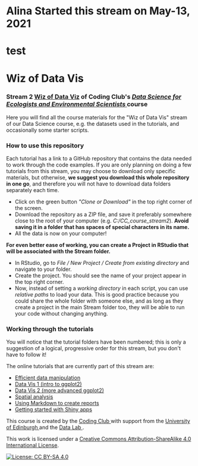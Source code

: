 # Alina Started this stream on May-13, 2021


# test

# Wiz of Data Vis
### Stream 2 <a href="https://ourcodingclub.github.io/course/wiz-viz/index.html" target="_blank">Wiz of Data Viz</a> of Coding Club's <a href="https://ourcodingclub.github.io/course/" target="_blank"> *Data Science for Ecologists and Environmental Scientists* </a> course

Here you will find all the course materials for the "Wiz of Data Vis" stream of our Data Science course, e.g. the datasets used in the tutorials, and occasionally some starter scripts. 

### How to use this repository

Each tutorial has a link to a GitHub repository that contains the data needed to work through the code examples. If you are only planning on doing a few tutorials from this stream, you may choose to download only specific materials, but otherwise, __we suggest you download this whole repository in one go__, and therefore you will not have to download data folders separately each time. 

+ Click on the green button *"Clone or Download"* in the top right corner of the screen.
+ Download the repository as a ZIP file, and save it preferably somewhere close to the root of your computer (e.g. *C:/CC_course_stream2*). __Avoid saving it in a folder that has spaces of special characters in its name.__
+ All the data is now on your computer!

__For even better ease of working, you can create a Project in RStudio that will be associated with the Stream folder.__
+ In RStudio, go to *File / New Project / Create from existing directory* and navigate to your folder.
+ Create the project. You should see the name of your project appear in the top right corner. 
+ Now, instead of setting a _working directory_ in each script, you can use _relative paths_ to load your data. This is good practice because you could share the whole folder with someone else, and as long as they create a project in the main Stream folder too, they will be able to run your code without changing anything. 


### Working through the tutorials

You will notice that the tutorial folders have been numbered; this is only a suggestion of a logical, progressive order for this stream, but you don't have to follow it!

The online tutorials that are currently part of this stream are:

+ <a href= "https://ourcodingclub.github.io/2017/01/06/data-manip-efficient.html" target="_blank"> Efficient data manipulation </a>
+ <a href= "https://ourcodingclub.github.io/2017/01/29/datavis.html" target="_blank"> Data Vis 1 (intro to ggplot2) </a>
+ <a href= "https://ourcodingclub.github.io/2017/03/29/data-vis-2.html" target="_blank"> Data Vis 2 (more advanced ggplot2)</a>
+ <a href= "https://ourcodingclub.github.io/2019/03/26/spatial.html" target="_blank"> Spatial analysis </a>
+ <a href= "https://ourcodingclub.github.io/2016/11/24/rmarkdown-1.html" target="_blank"> Using Markdown to create reports </a>
+ <a href= "https://ourcodingclub.github.io/2017/03/07/shiny.html" target="_blank"> Getting started with Shiny apps </a>

This course is created by the <a href="https://ourcodingclub.github.io" target="_blank"> Coding Club </a> with support from the <a href="https://www.ed.ac.uk/" target="_blank"> University of Edinburgh </a> and the <a href="https://www.thedatalab.com/" target="_blank"> Data Lab </a>. 

This work is licensed under a [Creative Commons Attribution-ShareAlike 4.0 International License](https://creativecommons.org/licenses/by-sa/4.0/).

[![License: CC BY-SA 4.0](https://licensebuttons.net/l/by-sa/4.0/80x15.png)](https://creativecommons.org/licenses/by-sa/4.0/)


